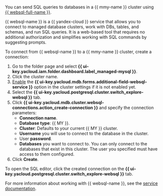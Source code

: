 You can send SQL queries to databases in a {{ mmy-name }} cluster using [{{ websql-full-name }}](../../../websql).

{{ websql-name }} is a {{ yandex-cloud }} service that allows you to connect to managed database clusters, work with DBs, tables, and schemas, and run SQL queries. It is a web-based tool that requires no additional authorization and simplifies working with SQL commands by suggesting prompts.

To connect from {{ websql-name }} to a {{ mmy-name }} cluster, create a connection:

1. Go to the folder page and select **{{ ui-key.yacloud.iam.folder.dashboard.label_managed-mysql }}**.
1. Click the cluster name.
1. [Enable](../../../managed-mysql/operations/update.md#change-additional-settings) the **{{ ui-key.yacloud.mdb.forms.additional-field-websql-service }}** option in the cluster settings if it is not enabled yet.
1. Select the **{{ ui-key.yacloud.postgresql.cluster.switch_explore-websql }}** tab.
1. Click **{{ ui-key.yacloud.mdb.cluster.websql-connections.action_create-connection }}** and specify the connection parameters:
   * **Connection name**.
   * **Database type**: {{ MY }}.
   * **Cluster**: Defaults to your current {{ MY }} cluster.
   * **Username** you will use to connect to the database in the cluster.
   * User **password**.
   * **Databases** you want to connect to. You can only connect to the databases that exist in this cluster. The user you specified must have access to them configured.
1. Click **Create**.

To open the SQL editor, click the created connection on the **{{ ui-key.yacloud.postgresql.cluster.switch_explore-websql }}** tab.

For more information about working with {{ websql-name }}, see the [service documentation](../../../websql/operations/index.md).
